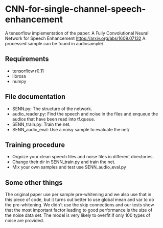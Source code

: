 # CNN-for-single-channel-speech-enhancement
A tensorflow implementation of the paper: A Fully Convolutional Neural Network for Speech Enhancement
https://arxiv.org/abs/1609.07132
A processed sample can be found in audiosample/

## Requirements
  * tensorflow r0.11
  * librosa
  * numpy

## File documentation
  * SENN.py: The structure of the network.
  * audio_reader.py: Find the speech and noise in the files and enqueue the audios that have been read into tf.queue.
  * SENN_train.py: Train the net.
  * SENN_audio_eval: Use a noisy sample to evaluate the net/

## Training procedure
  * Orgnize your clean speech files and noise files in different directories.
  * Change their dir in SENN_train.py and train the net.
  * Mix your own samples and test use SENN_audio_eval.py
  
## Some other things
  The original paper use  per sample pre-whitening and we also use that in this piece of code, but it turns out better to use global
  mean and var to do the pre-whitening.
  We didn't use the skip connections and our tests show that the most important factor leading to good performance is the size of the noise data set. The model is very likely to overfit if only 100 types of noise are provided.
